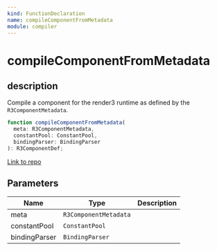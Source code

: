```yaml
---
kind: FunctionDeclaration
name: compileComponentFromMetadata
module: compiler
---
```


# compileComponentFromMetadata

## description

Compile a component for the render3 runtime as defined by the `R3ComponentMetadata`.

```ts
function compileComponentFromMetadata(
  meta: R3ComponentMetadata,
  constantPool: ConstantPool,
  bindingParser: BindingParser
): R3ComponentDef;
```

[Link to repo](https://github.com/timdeschryver/angular/blob/master/packages/compiler/src/render3/view/compiler.ts#L136-L265)

## Parameters

| Name          | Type                  | Description |
| ------------- | --------------------- | ----------- |
| meta          | `R3ComponentMetadata` |             |
| constantPool  | `ConstantPool`        |             |
| bindingParser | `BindingParser`       |             |
